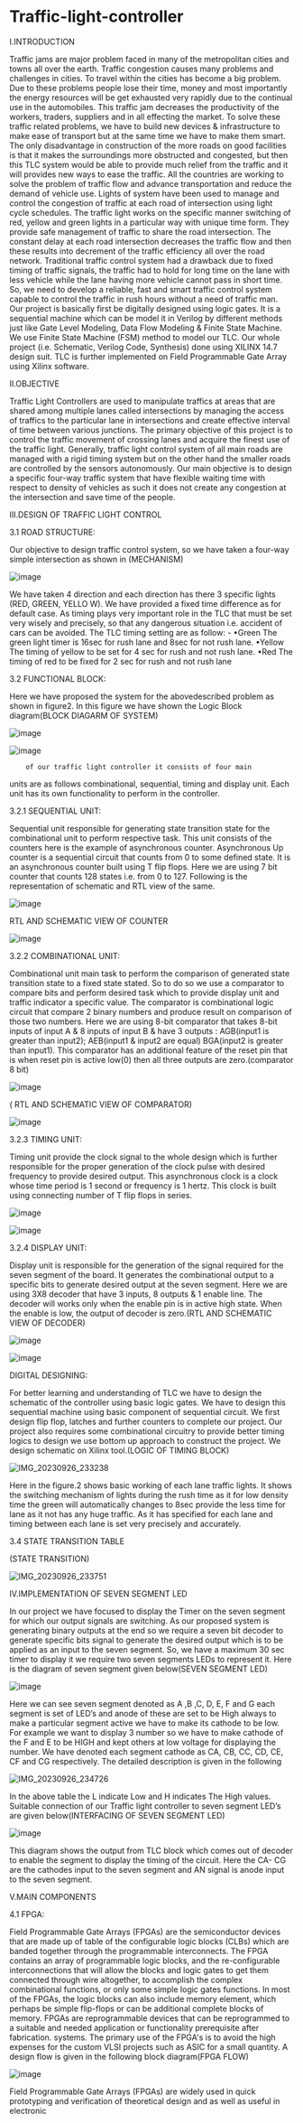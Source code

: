 # Traffic-light-controller
   I.INTRODUCTION


Traffic jams are major problem faced in many of the
metropolitan cities and towns all over the earth. Traffic
congestion causes many problems and challenges in
cities. To travel within the cities has become a big
problem. Due to these problems people lose their time,
money and most importantly the energy resources will
be get exhausted very rapidly due to the continual use
in the automobiles. This traffic jam decreases the
productivity of the workers, traders, suppliers and in
all effecting the market. To solve these traffic related
problems, we have to build new devices &
infrastructure to make ease of transport but at the same
time we have to make them smart. The only
disadvantage in construction of the more roads on
good facilities is that it makes the surroundings more
obstructed and congested, but then this TLC system
would be able to provide much relief from the traffic
and it will provides new ways to ease the traffic. All
the countries are working to solve the problem of
traffic flow and advance transportation and reduce the
demand of vehicle use.
Lights of system have been used to manage and
control the congestion of traffic at each road of
intersection using light cycle schedules. The traffic
light works on the specific manner switching of red,
yellow and green lights in a particular way with unique
time form. They provide safe management of traffic to
share the road intersection. The constant delay at each
road intersection decreases the traffic flow and then
these results into decrement of the traffic efficiency all
over the road network.
Traditional traffic control system had a drawback due
to fixed timing of traffic signals, the traffic had to hold
for long time on the lane with less vehicle while the
lane having more vehicle cannot pass in short time. So,
we need to develop a reliable, fast and smart traffic
control system capable to control the traffic in rush
hours without a need of traffic man.
Our project is basically first be digitally designed
using logic gates. It is a sequential machine which can
be model it in Verilog by different methods just like
Gate Level Modeling, Data Flow Modeling & Finite
State Machine. We use Finite State Machine (FSM)
method to model our TLC. Our whole project (i.e.
Schematic, Verilog Code, Synthesis) done using
XILINX 14.7 design suit. TLC is further implemented
on Field Programmable Gate Array using Xilinx
software.

II.OBJECTIVE

Traffic Light Controllers are used to manipulate
traffics at areas that are shared among multiple lanes
called intersections by managing the access of traffics
to the particular lane in intersections and create
effective interval of time between various junctions.
The primary objective of this project is to control the
traffic movement of crossing lanes and acquire the
finest use of the traffic light. Generally, traffic light
control system of all main roads are managed with a
rigid timing system but on the other hand the smaller
roads are controlled by the sensors autonomously.
Our main objective is to design a specific four-way
traffic system that have flexible waiting time with
respect to density of vehicles as such it does not create
any congestion at the intersection and save time of the
people. 

III.DESIGN OF TRAFFIC LIGHT CONTROL

3.1 ROAD STRUCTURE:

Our objective to design traffic control system, so we
have taken a four-way simple intersection as shown in (MECHANISM)

![image](https://github.com/Roki523/Traffic-light-controller/assets/109354329/fb71ba54-b770-4825-bae5-02fc84462b45)
      
We have taken 4 direction and each direction has there
3 specific lights (RED, GREEN, YELLO W). We have
provided a fixed time difference as for default case. As
timing plays very important role in the TLC that must
be set very wisely and precisely, so that any dangerous
situation i.e. accident of cars can be avoided. The TLC
timing setting are as follow: -
•Green
The green light timer is 16sec for rush lane and 8sec
for not rush lane.
•Yellow
The timing of yellow to be set for 4 sec for rush and
not rush lane.
•Red
The timing of red to be fixed for 2 sec for rush and not
rush lane

3.2 FUNCTIONAL BLOCK:

Here we have proposed the system for the abovedescribed problem as shown in figure2. In this figure
we have shown the Logic Block diagram(BLOCK DIAGARM OF SYSTEM)

![image](https://github.com/Roki523/Traffic-light-controller/assets/109354329/b7dd1a4b-99fa-43ea-8ca2-4b68f9986a56)

![image](https://github.com/Roki523/Traffic-light-controller/assets/109354329/194e73ce-be63-48cc-80e2-7a9f4dc355f1)

		of our traffic light controller it consists of four main
units are as follows combinational, sequential, timing
and display unit. Each unit has its own functionality to
perform in the controller.

3.2.1 SEQUENTIAL UNIT:

Sequential unit responsible for generating state
transition state for the combinational unit to perform
respective task. This unit consists of the counters here
is the example of asynchronous counter.
Asynchronous Up counter is a sequential circuit that
counts from 0 to some defined state. It is an
asynchronous counter built using T flip flops. Here we
are using 7 bit counter that counts 128 states i.e. from
0 to 127. Following is the representation of schematic
and RTL view of the same.

![image](https://github.com/Roki523/Traffic-light-controller/assets/109354329/93528d6e-4950-46d6-87ab-f233cf8e5a73)

RTL AND SCHEMATIC VIEW OF
COUNTER

![image](https://github.com/Roki523/Traffic-light-controller/assets/109354329/2136ece0-cca2-4b4e-8f12-3cc711df581d)

3.2.2 COMBINATIONAL UNIT:

Combinational unit main task to perform the
comparison of generated state transition state to a
fixed state stated. So to do so we use a comparator to
compare bits and perform desired task which to
provide display unit and traffic indicator a specific
value.
The comparator is combinational logic circuit that
compare 2 binary numbers and produce result on
comparison of those two numbers. Here we are using
8-bit comparator that takes 8-bit inputs of input A & 8
inputs of input B & have 3 outputs : AGB(input1 is
greater than input2); AEB(input1 & input2 are equal)
BGA(input2 is greater than input1). This comparator
has an additional feature of the reset pin that is when
reset pin is active low(0) then all three outputs are
zero.(comparator 8 bit)

![image](https://github.com/Roki523/Traffic-light-controller/assets/109354329/177e77ae-1937-4c7a-bfb5-0103bc05e50f)

( RTL AND SCHEMATIC VIEW OF
COMPARATOR)

![image](https://github.com/Roki523/Traffic-light-controller/assets/109354329/57577e77-60e8-41f7-a356-19f87a19c611)

3.2.3 TIMING UNIT:

Timing unit provide the clock signal to the whole
design which is further responsible for the proper
generation of the clock pulse with desired frequency
to provide desired output.
This asynchronous clock is a clock whose time period
is 1 second or frequency is 1 hertz. This clock is built
using connecting number of T flip flops in series.

![image](https://github.com/Roki523/Traffic-light-controller/assets/109354329/55d93b63-80cd-49bb-a3dd-7e5c43ae14fa)


![image](https://github.com/Roki523/Traffic-light-controller/assets/109354329/78bab262-19dd-463e-864b-f4083f4ffaf6)

3.2.4 DISPLAY UNIT:

Display unit is responsible for the generation of the
signal required for the seven segment of the board.
It generates the combinational output to a specific bits
to generate desired output at the seven segment.
Here we are using 3X8 decoder that have 3 inputs, 8
outputs & 1 enable line.
The decoder will works only when the enable pin is in
active high state. When the enable is low, the output
of decoder is zero.(RTL AND SCHEMATIC VIEW OF
DECODER)

![image](https://github.com/Roki523/Traffic-light-controller/assets/109354329/1c34575a-0d62-4960-86d3-a88603f495c6)

![image](https://github.com/Roki523/Traffic-light-controller/assets/109354329/08762f63-0672-4f0a-84d2-89591b37eab0)

DIGITAL DESIGNING:

For better learning and understanding of TLC we have
to design the schematic of the controller using basic
logic gates. We have to design this sequential machine
using basic component of sequential circuit. We first
design flip flop, latches and further counters to
complete our project. Our project also requires some
combinational circuitry to provide better timing logics
to design we use bottom up approach to construct the
project. We design schematic on Xilinx tool.(LOGIC OF TIMING BLOCK)

![IMG_20230926_233238](https://github.com/Roki523/Traffic-light-controller/assets/109354329/c2bc9b01-4215-47c9-94b8-e79341d520f2)

Here in the figure.2 shows basic working of each lane traffic lights. It shows the switching mechanism of lights during the rush time as it for low density time the green will automatically changes to 8sec provide the less time for lane as it not has any huge traffic. As it has specified for each lane and timing between each lane is set very precisely and accurately.

3.4 STATE TRANSITION TABLE

(STATE TRANSITION)


![IMG_20230926_233751](https://github.com/Roki523/Traffic-light-controller/assets/109354329/94dd8821-9acc-472f-b7fd-0c8d1168613f)

IV.IMPLEMENTATION OF SEVEN SEGMENT LED

In our project we have focused to display the Timer on the seven segment for which our output signals are switching. As our proposed system is generating binary outputs at the end so we require a seven bit decoder to generate specific bits signal to generate the desired output which is to be applied as an input to the seven segment. So, we have a maximum 30 sec timer to display it we require two seven segments LEDs to represent it. Here is the diagram of seven segment given below(SEVEN SEGMENT LED)


![image](https://github.com/Roki523/Traffic-light-controller/assets/109354329/32ebbed8-da75-4adb-b6e0-c2b6e9e3bbef)

Here we can see seven segment denoted as A ,B ,C, D, E, F and G each segment is set of LED’s and anode of these are set to be High always to make a particular segment active we have to make its cathode to be low. For example we want to display 3 number so we have to make cathode of the F and E to be HIGH and kept others at low voltage for displaying the number. We have denoted each segment cathode as CA, CB, CC, CD, CE, CF and CG respectively. The detailed description is given in the following

![IMG_20230926_234726](https://github.com/Roki523/Traffic-light-controller/assets/109354329/846b677d-a5c1-4f5f-9c67-5e56c4841afb)

In the above table the L indicate Low and H indicates The High values.
Suitable connection of our Traffic light controller to seven segment LED’s are given below(INTERFACING OF SEVEN SEGMENT LED)

![image](https://github.com/Roki523/Traffic-light-controller/assets/109354329/fc108e74-af64-4b8c-8e42-0cfc083a3dd5)

This diagram shows the output from TLC block which comes out of decoder to enable the segment to display the timing of the circuit. Here the CA- CG are the cathodes input to the seven segment and AN signal is anode input to the seven segment.

V.MAIN COMPONENTS

4.1 FPGA:

Field Programmable Gate Arrays (FPGAs) are the semiconductor devices that are made up of table of the configurable logic blocks (CLBs) which are banded together through the programmable interconnects. The FPGA contains an array of programmable logic blocks, and the re-configurable interconnections that will allow the blocks and logic gates to get them connected through wire altogether, to accomplish the complex combinational functions, or only some simple logic gates functions. In most of the FPGAs, the logic blocks can also include memory element, which perhaps be simple flip-flops or can be additional complete blocks of memory. FPGAs are reprogrammable devices that can be reprogrammed to a suitable and needed application or functionality prerequisite after fabrication.
systems. The primary use of the FPGA's is to avoid the high expenses for the custom VLSI projects such as ASIC for a small quantity. A design flow is given in the following block diagram(FPGA FLOW)

![image](https://github.com/Roki523/Traffic-light-controller/assets/109354329/1cda653f-5d4b-426a-b9d9-e64f8f04f33c)


Field Programmable Gate Arrays (FPGAs) are widely used in quick prototyping and verification of theoretical design and as well as useful in electronic



